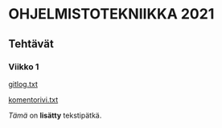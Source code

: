 # OHJELMISTOTEKNIIKKA 2021

## Tehtävät

### Viikko 1
[gitlog.txt](https://github.com/Aikamoine/ot-harjoitustyo/blob/master/laskarit/viikko1/gitlog.txt)

[komentorivi.txt](https://github.com/Aikamoine/ot-harjoitustyo/blob/master/laskarit/viikko1/komentorivi.txt)

*Tämä* on **lisätty** tekstipätkä.
